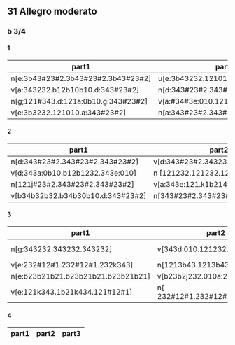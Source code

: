## 31  Allegro moderato 
### b 3/4

#### 1 
|part1|part2|part3|
|------|---|---|
n[e:3b43#23#2.3b43#23#2.3b43#23#2] | u[e:3b43232.121010.a:343#23#2] | n[a:343#23#2.343#23#2.343#23#2] |
v[a:343232.b12b10b10.d:343#23#2] | n[d:343#23#2.343#23#2.3434#23#2]  | v[343232.121010.g:#34#32#32] |
n[g;121#343.d:121a:0b10.g:343#23#2] | v[a:#34#3e:010.121#12#1.232#23#2] | n[e:3b43#23#2.3b43#23#2.3b43#23#2]
v[e:3b3232.121010.a:343#23#2] | n[a:343#23#2.343#23#2.343#23#2] | v[a:343232.b34b30b10.d:343#23#2]

#### 2
|part1|part2|part3|
|------|---|---|
n[d:343#23#2.343#23#2.343#23#2] | v[d:343#23#2.343232.121010] | n[g:343232.343d:010.121232] 
v[d:343a:0b10.b12b1232.343e:010] | n [121232.121232.121232 ] | v[ 121k1b21.kk121432.1kb21a:432 ]
n[121j#23#2.343#23#2.343#23#2] | v[a:343e:121.k1b2143b2.1a:4321d:4] | n[b34b32b32.b34b32b32.b34b32b32]
v[b34b32b32.b34b30b10.d:343#23#2] | n[343#23#2.343#23#2.343#23#2] | v[ 343#23#2.343232.121010 ]

#### 3
|part1|part2|part3|
|------|---|---|
n[g:343232.343232.343232] | v[343d:010.121232.343a:0b10 ] | n:[b12b1232.343e:010.121#12#1]
v[e:232#12#1.232#12#1.232k343] | n[1213b43.1213b43.1213b43] | v[121k343.1b21kk434.121j1b21]
n[e:b23b21b21.b23b21b21.b23b21b21] | v[b23b2j232.010a:232.343e:010] | n[1213b43.1213b43.1213b43 ]
v[e:121k343.1b21k434.121#12#1] | n[ 232#12#1.232#12#1.232#12#1 ] | v[232121.jb23b21b21.j232121 ]

#### 4 
|part1|part2|part3|
|------|---|---|

